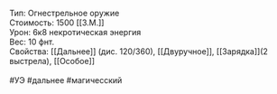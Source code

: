 Тип: Огнестрельное оружие<br>
Стоимость: 1500 [[З.М.]]<br>
Урон: 6к8 некротическая энергия<br>
Вес: 10 фнт.<br>
Свойства: [[Дальнее]] (дис. 120/360), [[Двуручное]], [[Зарядка]](2 выстрела), [[Особое]]<br>
<br>
#УЭ #дальнее #магичесский